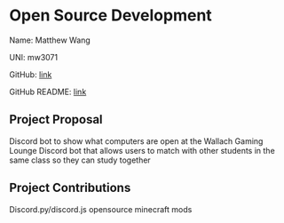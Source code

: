 <h1>Open Source Development</h1>
  
Name: Matthew Wang

UNI: mw3071

GitHub: [link](https://github.com/mw3071)

GitHub README: [link](https://github.com/mw3071/mw3071/blob/main/README.md)

<h2>Project Proposal</h2>
Discord bot to show what computers are open at the Wallach Gaming Lounge
Discord bot that allows users to match with other students in the same class so they can study together

<h2>Project Contributions</h2>

Discord.py/discord.js
opensource minecraft mods

